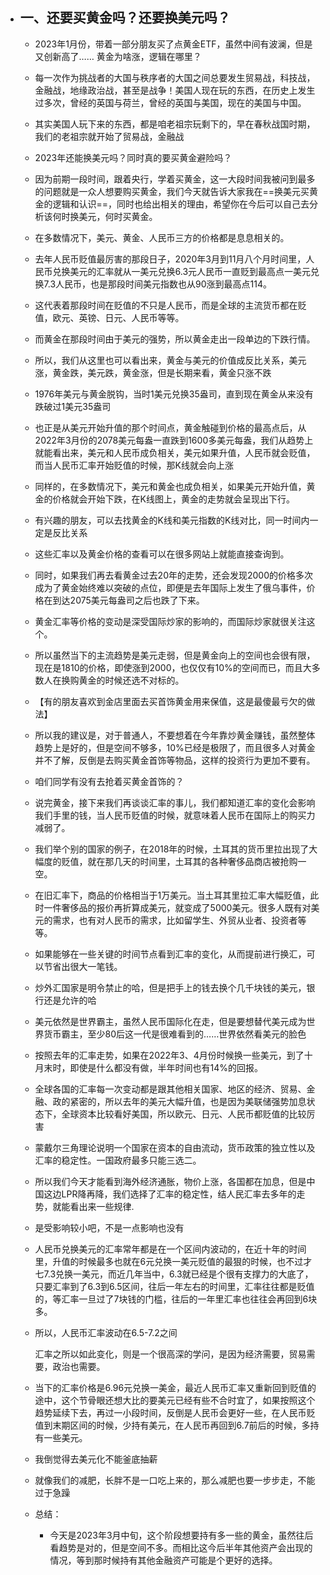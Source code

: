 - ## 一、还要买黄金吗？还要换美元吗？
	- 2023年1月份，带着一部分朋友买了点黄金ETF，虽然中间有波澜，但是又创新高了……
	  黄金为啥涨，逻辑在哪里？
	- 每一次作为挑战者的大国与秩序者的大国之间总要发生贸易战，科技战，金融战，地缘政治战，甚至是战争！美国人现在玩的东西，在历史上发生过多次，曾经的英国与荷兰，曾经的英国与美国，现在的美国与中国。
	- 其实美国人玩下来的东西，都是咱老祖宗玩剩下的，早在春秋战国时期，我们的老祖宗就开始了贸易战，金融战
	- 2023年还能换美元吗？同时真的要买黄金避险吗？
	- 因为前期一段时间，跟着央行，学着买黄金，这一大段时间我被问到最多的问题就是一众人想要购买黄金，我们今天就告诉大家我在==换美元买黄金的逻辑和认识==，同时也给出相关的理由，希望你在今后可以自己去分析该何时换美元，何时买黄金。
	- 在多数情况下，美元、黄金、人民币三方的价格都是息息相关的。
	- 去年人民币贬值最厉害的那段日子，2020年3月到11月八个月时间里，人民币兑换美元的汇率就从一美元兑换6.3元人民币一直贬到最高点一美元兑换7.3人民币，也是那段时间美元指数也从90涨到最高点114。
	- 这代表着那段时间在贬值的不只是人民币，而是全球的主流货币都在贬值，欧元、英镑、日元、人民币等等。
	- 而黄金在那段时间由于美元的强势，所以黄金走出一段单边的下跌行情。
	- 所以，我们从这里也可以看出来，黄金与美元的价值成反比关系，美元涨，黄金跌，美元跌，黄金涨，但是长期来看，黄金只涨不跌
	- 1976年美元与黄金脱钩，当时1美元兑换35盎司，直到现在黄金从来没有跌破过1美元35盎司
	- 也正是从美元开始升值的那个时间点，黄金触碰到价格的最高点后，从2022年3月份的2078美元每盎一直跌到1600多美元每盎，我们从趋势上就能看出来，美元和人民币成负相关，美元如果升值，人民币就会贬值，而当人民币汇率开始贬值的时候，那K线就会向上涨
	- 同样的，在多数情况下，美元和黄金也成负相关，如果美元开始升值，黄金的价格就会开始下跌，在K线图上，黄金的走势就会呈现出下行。
	- 有兴趣的朋友，可以去找黄金的K线和美元指数的K线对比，同一时间内一定是反比关系
	- 这些汇率以及黄金价格的查看可以在很多网站上就能直接查询到。
	- 同时，如果我们再去看黄金过去20年的走势，还会发现2000的价格多次成为了黄金始终难以突破的点位，即便是去年国际上发生了俄乌事件，价格在到达2075美元每盎司之后也跌了下来。
	- 黄金汇率等价格的变动是深受国际炒家的影响的，而国际炒家就很关注这个。
	- 所以虽然当下的主流趋势是美元走弱，但是黄金向上的空间也会很有限，现在是1810的价格，即使涨到2000，也仅仅有10%的空间而已，而且大多数人在换购黄金的时候还选不对标的。
	- 【有的朋友喜欢到金店里面去买首饰黄金用来保值，这是最傻最亏欠的做法】
	- 所以我的建议是，对于普通人，不要想着在今年靠炒黄金赚钱，虽然整体趋势上是好的，但是空间不够多，10%已经是极限了，而且很多人对黄金并不了解，反倒是去购买黄金首饰等物品，这样的投资行为更加不要有。
	- 咱们同学有没有去抢着买黄金首饰的？
	- 说完黄金，接下来我们再谈谈汇率的事儿，我们都知道汇率的变化会影响我们手里的钱，当人民币贬值的时候，就意味着人民币在国际上的购买力减弱了。
	- 我们举个别的国家的例子，在2018年的时候，土耳其的货币里拉出现了大幅度的贬值，就在那几天的时间里，土耳其的各种奢侈品商店被抢购一空。
	- 在旧汇率下，商品的价格相当于1万美元。当土耳其里拉汇率大幅贬值，此时一件奢侈品的报价再折算成美元，就变成了5000美元。很多人既有对美元的需求，也有对人民币的需求，比如留学生、外贸从业者、投资者等等。
	- 如果能够在一些关键的时间节点看到汇率的变化，从而提前进行换汇，可以节省出很大一笔钱。
	- 炒外汇国家是明令禁止的哈，但是把手上的钱去换个几千块钱的美元，银行还是允许的哈
	- 美元依然是世界霸主，虽然人民币国际化在走，但是要想替代美元成为世界货币霸主，至少80后这一代是很难看到的……世界依然看美元的脸色
	- 按照去年的汇率走势，如果在2022年3、4月份时候换一些美元，到了十月末时，即使是什么都没有做，半年时间也有14%的回报。
	- 全球各国的汇率每一次变动都是跟其他相关国家、地区的经济、贸易、金融、政的紧密的，所以去年的美元大幅升值，也是因为美联储强势加息状态下，全球资本比较看好美国，所以欧元、日元、人民币都贬值的比较厉害
	- 蒙戴尔三角理论说明一个国家在资本的自由流动，货币政策的独立性以及汇率的稳定性。一国政府最多只能三选二。
	- 所以我们今天才能看到海外经济通胀，物价上涨，各国都在加息，但是中国这边LPR降再降，我们选择了汇率的稳定性，结人民汇率去多年的走势，就能看出来一些规律.
	- 是受影响较小吧，不是一点影响也没有
	- 人民币兑换美元的汇率常年都是在一个区间内波动的，在近十年的时间里，升值的时候最多也就在6元兑换一美元贬值的最狠的时候，也不过才七7.3兑换一美元，而近几年当中，6.3就已经是个很有支撑力的大底了，只要汇率到了6.3到6.5区间，往后一年左右的时间里，汇率往往都是贬值的，等汇率一旦过了7块钱的门槛，往后的一年里汇率也往往会再回到6块多。
	- 所以，人民币汇率波动在6.5-7.2之间
	   
	  汇率之所以如此变化，则是一个很高深的学问，是因为经济需要，贸易需要，政治也需要。
	- 当下的汇率价格是6.96元兑换一美金，最近人民币汇率又重新回到贬值的途中，这个节骨眼还想大比的要美元已经有些不合时宜了，如果按照这个趋势延续下去，再过一小段时间，反倒是人民币会更好一些，在人民币贬值到末期区间的时候，少持有美元，在人民币再回到6.7前后的时候，多持有一些美元。
	- 我倒觉得去美元化不能釜底抽薪
	- 就像我们的减肥，长胖不是一口吃上来的，那么减肥也要一步步走，不能过于急躁
	- 总结：
		- 今天是2023年3月中旬，这个阶段想要持有多一些的黄金，虽然往后看趋势是对的，但是空间不多。而相比这今后半年其他资产会出现的情况，等到那时候持有其他金融资产可能是个更好的选择。